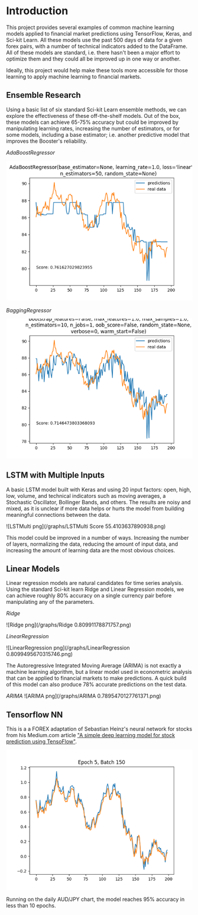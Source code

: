 # Introduction

This project provides several examples of common machine learning models applied to financial market predictions using TensorFlow, Keras, and Sci-kit Learn. All these models use the past 500 days of data for a given forex pairs, with a number of technical indicators added to the DataFrame. All of these models are standard, i.e. there hasn't been a major effort to optimize them and they could all be improved up in one way or another.

Ideally, this project would help make these tools more accessible for those learning to apply machine learning to financial markets.

## Ensemble Research

Using a basic list of six standard Sci-kit Learn ensemble methods, we can explore the effectiveness of these off-the-shelf models. Out of the box, these models can achieve 65-75% accuracy but could be improved by manipulating learning rates, increasing the number of estimators, or for some models, including a base estimator; i.e. another predictive model that improves the Booster's reliability.

*AdaBoostRegressor*

![AdaBoost png](/graphs/model1.png)

*BaggingRegressor*

![BaggingRegressor png](/graphs/model2.png)


## LSTM with Multiple Inputs 

A basic LSTM model built with Keras and using 20 input factors: open, high, low, volume, and technical indicators such as moving averages, a Stochastic Oscillator, Bollinger Bands, and others. The results are noisy and mixed, as it is unclear if more data helps or hurts the model from building meaningful connections between the data.

![LSTMulti png](/graphs/LSTMulti Score 55.4103637890938.png)

This model could be improved in a number of ways. Increasing the number of layers, normalizing the data, reducing the amount of input data, and increasing the amount of learning data are the most obvious choices.

## Linear Models

Linear regression models are natural candidates for time series analysis. Using the standard Sci-kit learn Ridge and Linear Regression models, we can achieve roughly 80% accuracy on a single currency pair before manipulating any of the parameters.

*Ridge*

![Ridge png](/graphs/Ridge 0.80991178871757.png)

*LinearRegression*

![LinearRegression png](/graphs/LinearRegression 0.8099495670315746.png)

The Autoregressive Integrated Moving Average (ARIMA) is not exactly a machine learning algorithm, but a linear model used in econometric analysis that can be applied to financial markets to make predictions. A quick build of this model can also produce 78% accurate predictions on the test data.

*ARIMA*
![ARIMA png](/graphs/ARIMA 0.7895470127761371.png)

## Tensorflow NN

This is a a FOREX adaptation of Sebastian Heinz's neural network for stocks from his Medium.com article ["A simple deep learning model for stock prediction using TensoFlow"](https://github.com/sebastianheinz/stockprediction). 

![TF NN Gif](/gifs/tf_nn_research.gif)

Running on the daily AUD/JPY chart, the model reaches 95% accuracy in less than 10 epochs.


